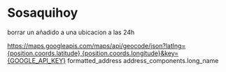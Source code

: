 # Sosaquihoy

borrar un añadido a una ubicacion a las 24h

https://maps.googleapis.com/maps/api/geocode/json?latlng={position.coords.latitude},{position.coords.longitude}&key={GOOGLE_API_KEY}
formatted_address
address_components.long_name
